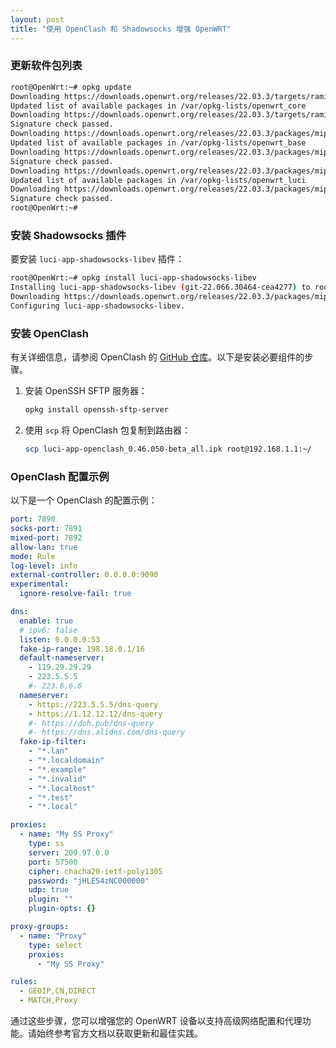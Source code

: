 ```yaml
---
layout: post  
title: "使用 OpenClash 和 Shadowsocks 增强 OpenWRT"
---
```


### 更新软件包列表

```bash
root@OpenWrt:~# opkg update
Downloading https://downloads.openwrt.org/releases/22.03.3/targets/ramips/mt7621/packages/Packages.gz
Updated list of available packages in /var/opkg-lists/openwrt_core
Downloading https://downloads.openwrt.org/releases/22.03.3/targets/ramips/mt7621/packages/Packages.sig
Signature check passed.
Downloading https://downloads.openwrt.org/releases/22.03.3/packages/mipsel_24kc/base/Packages.gz
Updated list of available packages in /var/opkg-lists/openwrt_base
Downloading https://downloads.openwrt.org/releases/22.03.3/packages/mipsel_24kc/base/Packages.sig
Signature check passed.
Downloading https://downloads.openwrt.org/releases/22.03.3/packages/mipsel_24kc/luci/Packages.gz
Updated list of available packages in /var/opkg-lists/openwrt_luci
Downloading https://downloads.openwrt.org/releases/22.03.3/packages/mipsel_24kc/luci/Packages.sig
Signature check passed.
root@OpenWrt:~#
```

### 安装 Shadowsocks 插件

要安装 `luci-app-shadowsocks-libev` 插件：

```bash
root@OpenWrt:~# opkg install luci-app-shadowsocks-libev
Installing luci-app-shadowsocks-libev (git-22.066.30464-cea4277) to root...
Downloading https://downloads.openwrt.org/releases/22.03.3/packages/mipsel_24kc/luci/luci-app-shadowsocks-libev_git-22.066.30464-cea4277_all.ipk
Configuring luci-app-shadowsocks-libev.
```

### 安装 OpenClash

有关详细信息，请参阅 OpenClash 的 [GitHub 仓库](https://github.com/vernesong/OpenClash?tab=readme-ov-file)。以下是安装必要组件的步骤。

1. 安装 OpenSSH SFTP 服务器：

   ```bash
   opkg install openssh-sftp-server
   ```

2. 使用 `scp` 将 OpenClash 包复制到路由器：

   ```bash
   scp luci-app-openclash_0.46.050-beta_all.ipk root@192.168.1.1:~/
   ```

### OpenClash 配置示例

以下是一个 OpenClash 的配置示例：

```yaml
port: 7890
socks-port: 7891
mixed-port: 7892
allow-lan: true
mode: Rule
log-level: info
external-controller: 0.0.0.0:9090
experimental:
  ignore-resolve-fail: true

dns:
  enable: true
  # ipv6: false
  listen: 0.0.0.0:53
  fake-ip-range: 198.18.0.1/16
  default-nameserver:
    - 119.29.29.29
    - 223.5.5.5
    #- 223.6.6.6
  nameserver:
    - https://223.5.5.5/dns-query
    - https://1.12.12.12/dns-query
    #- https://doh.pub/dns-query
    #- https://dns.alidns.com/dns-query
  fake-ip-filter:
    - "*.lan"
    - "*.localdomain"
    - "*.example"
    - "*.invalid"
    - "*.localhost"
    - "*.test"
    - "*.local"

proxies:
  - name: "My SS Proxy"
    type: ss
    server: 209.97.0.0
    port: 57500
    cipher: chacha20-ietf-poly1305
    password: "jHLE54zNC000000"
    udp: true
    plugin: ""
    plugin-opts: {}

proxy-groups:
  - name: "Proxy"
    type: select
    proxies:
      - "My SS Proxy"

rules:
  - GEOIP,CN,DIRECT
  - MATCH,Proxy
```

通过这些步骤，您可以增强您的 OpenWRT 设备以支持高级网络配置和代理功能。请始终参考官方文档以获取更新和最佳实践。